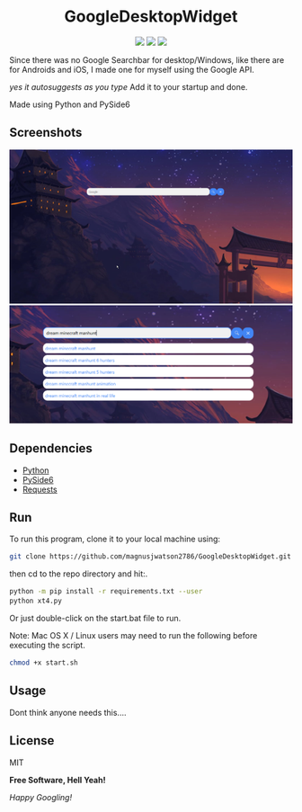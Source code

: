 <h1 align="center"> GoogleDesktopWidget </h1>
<p align="center">
<img src="https://img.shields.io/github/repo-size/magnusjwatson2786/GoogleDesktopWidget">
<img src="https://img.shields.io/github/last-commit/magnusjwatson2786/GoogleDesktopWidget">
<img src="https://img.shields.io/github/license/magnusjwatson2786/GoogleDesktopWidget">
</p>
Since there was no Google Searchbar for desktop/Windows, like there are for Androids and iOS, I made one for myself using the Google API.

*yes it autosuggests as you type*
Add it to your startup and done.

Made using Python and PySide6 

## Screenshots
![Alt text](screenshots/img1.png?raw=true "GoogleDesktopWidget")
![Alt text](screenshots/img2.png?raw=true "GoogleDesktopWidget")

## Dependencies
- [Python]
- [PySide6]
- [Requests]

## Run
To run this program, clone it to your local machine using: 
```sh
git clone https://github.com/magnusjwatson2786/GoogleDesktopWidget.git
```
then cd to the repo directory and hit:.
```sh
python -m pip install -r requirements.txt --user
python xt4.py
```
Or just double-click on the start.bat file to run.

Note:  Mac OS X / Linux users may need to run the following before executing the script.
```sh
chmod +x start.sh
```

## Usage

Dont think anyone needs this....

## License

MIT

**Free Software, Hell Yeah!**

*Happy Googling!*

[//]: # (links)
    
   [Python]: <https://www.python.org/>
   [PySide6]: <https://pypi.org/project/PySide6/>
   [Requests]: <https://pypi.org/project/requests/>
